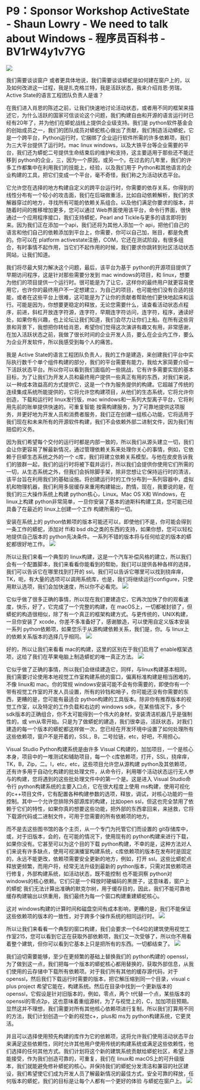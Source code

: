 # P9：Sponsor Workshop ActiveState - Shaun Lowry - We need to talk about Windows - 程序员百科书 - BV1rW4y1v7YG

![](img/5635b753cebce3913b253195e367fbcd_0.png)

我们需要谈谈窗户 或者更具体地说，我们需要谈谈蟒蛇是如何建在窗户上的，以及如何改进这一过程，我是扎克格兰特，我是活跃状态，我来介绍肖恩·劳瑞，Active State的语言工程团队负责人是谁？

在我们进入肖恩的陈述之前，让我们快速地讨论活动状态，或者用不同的框架来描述它，为什么活跃的国家可信谈论这个问题，我们构建自由和开源的语言运行时已经有20年了，并为他们在蟒蛇战线上提供企业级支持。我们是 python软件基金会的创始成员之一，我们的团队成员对蟒蛇核心做出了贡献，我们制造活动蟒蛇，它是一个跨平台，Python运行时，它捆绑了企业运行软件所需的许多依赖项，我们为三大平台提供了运行时。mac linux windows，以及大铁平台等企业需要的平台，我们还为蟒蛇二号提供生命结束后的维护和支持，这主要适用于那些还不能迁移到 python的企业，三，因为一个原因，或另一个。在过去的几年里，我们的许多工作都集中在利用我们的技能上，经验，以及我们用于 Python和其他语言的企业构建的工具，把它们变成一个平台，毫不奇怪，我们称之为活动状态平台。

它允许您在选择的地方构建自定义的跨平台运行时，你需要的依存关系，你得到的线性分布有一个较小的攻击面，我们在后端做重活，比如自动依赖解析，我们的求解器穿过的地方，寻找所有可能的依赖关系组合。以及他们满足你要求的版本，并随着时间的推移增加更多，您可以通过 Web界面使用该平台，命令行界面，很快通过一个应用程序接口，我们支持蟒蛇，Pearl and Tickle与更多的语言即将到来。因为我们正在添加一个api，我们还将为其他人添加一个 api，把他们自己的语言和他们自己的依赖添加到平台上，你需要，你可以自己加，账目，都是免费的。你可以在 platform activestate注册，COM，它还在测试阶段，有很多组合，有时事情不起作用，当它们不起作用的时候，我们要求你跳转到社区活动状态网站，让我们知道。

我们将尽最大努力解决这个问题，最后，该平台为基于 python的开源项目提供了早期访问程序，这是针对那些需要分发到 mac windows的项目，和 linux，想要为他们的项目提供一个运行时。很可能是为了让它，这样你的最终用户就更容易使用它，也许你的最终用户不一定想建立，为自己的项目，也可能他们没有合适的技能，或者在这些平台上很难，这可能是为了让你的贡献者帮助他们更快地起床和运行。可能是因为，你想要更稳定的释放，无论您需要什么，请查看活动状态点程序，前进，斜杠开放连字符源，连字符，早期连字符访问，连字符，程序，通读好处，如果你有兴趣，也上论坛让我们知道，我们会尽力让你们上船。在所有这些背景和背景下，我想把你转给肖恩，希望你们觉得这次演讲有趣又有用，非常感谢，在加入活跃状态之前，我做了很长时间的企业开发人员，要么在企业内工作，要么为企业开发软件，所以我感受到每个人的痛苦。

我是 Active State的语言工程团队负责人，我的工作是建造，来创建我们平台中实际执行数千个单个组件构建的部分，我们的平台需要有能力，我给大家简要介绍一下活跃状态平台。所以你可以看到我们面临的一些挑战，它有许多需要实现的基本目标，为了让我们为开发人员和最终用户提供一些真正有用的东西，对我们来说，以一种成本效益高的方式提供它，这是一个作为服务提供的构建。它超越了传统的连续集成系统所能提供的，它将允许您构建项目，从他们的生态系统，它将允许你创造，下载和运行时 linux发行版，mac windows和一系列大型离子平台，它将利用先前的账单提供快速的。可重复智能 按需构建服务，为了可靠地提供这项服务，并更好地为开发人员和消费者服务，我们正在创建一组核心功能，它将适用于我们现在和未来所有的开源软件构建，我们不会依赖外部二进制文件，因为我们有赔偿的义务。

因为我们希望每个交付的运行时都是内部一致的，所以我们从源头建立一切，我们会让你更容易了解最新情况，通过管理依赖关系来处理你关心的事情，例如，它依赖于巨蟒生态系统之外的一个 c库，我们将建立依赖关系模型。与他在皮皮告诉我们的狼群一起，我们的运行时将被下载并运行，所以我们会提供你使用它们所需的一切，从生态系统之外，但我们会拆除脚手架，除非您想让它保持运行时的清洁，该平台旨在利用我们的基础设施。将创建运行时的工作分布到一系列容器中，虚拟机和物理机器，我们利用多层缓存来重用构建输出，酌情，现在，我要说的是，在我们的三大操作系统上构建 python核心，Linux。Mac OS X和 Windows，在 linux上构建 python非常简单，一旦你安装了基本的迪斯科构建工具，您可能已经具备了在最近的 linux上创建一个工作 构建所需的一切。

安装在系统上的 python依赖项的版本可能还可以，即使他们不是，你可能会得到一条工作的蟒蛇，添加对 ffi和 bsd db之类的东西的支持，如果你想，您可以轻松地提供自己版本的 python先决条件。一系列不错的版本将与任何给定的版本的蟒蛇都很好地工作。
![](img/5635b753cebce3913b253195e367fbcd_2.png)

所以让我们来看一个典型的 linux构建，这是一个汽车补偿风格的建立，所以我们会有一个配置脚本，我们来看看你能看到的帮助，我们可以提供各种各样的选择，我们可以告诉它在哪里找到打开的 ssl。我们可以告诉它哪里可以找到挠痒痒，TK，呃，有大量的选项可以调用系统库，也是，我们将继续运行configure，只使用默认选项，我们会加快速度，所以你不必看完。
![](img/5635b753cebce3913b253195e367fbcd_4.png)

它似乎做了很多正确的事情，所以现在我们要建造它，它再次加快了你的观看速度，快乐，好了，它完成了一个完整的构建，在 macOS上，一切都被封锁了，但蟒蛇的构造很相似，除了有一个真正的框架构建方式。与更传统的，UNIX构建，一旦你安装了 xcode，你差不多准备好了，感谢酿造，可以使用自定义版本安装一系列 python依赖项，如果您乐于从源构建依赖关系，我们是，你。与 linux上的依赖关系版本的选择几乎相同。
![](img/5635b753cebce3913b253195e367fbcd_6.png)

好的，所以让我们来看看 mac的构建，这里的区别在于我们启用了 enable框架选项，这给了我们在苹果电脑上制造蟒蛇的唯一真正方法。
![](img/5635b753cebce3913b253195e367fbcd_8.png)

它似乎做了正确的事情，所以我们会继续建造它，同样，与linux构建基本相同，我们需要讨论使用本地视觉工作室构建系统的窗口，偏离标准构建是相当困难的，不像 linux和 mac。你的常规 windows安装可能不会有你需要的，即使你有一个带有视觉工作室的开发人员设置，所有的铃铛和哨子，你可能还没有你需要的东西，更糟的是，您可能有最适合 python构建的工具版本。除非你有推荐版本的视觉工作室，以及特定的工作负载和右边的 windows sdk，在某些情况下，多个sdk版本的正确组合，你不太可能得到一个伟大的身材，安装清洁机器几乎是强制性的，或 vm从零开始。只是为了做蟒蛇的建造，我们很幸运，活跃状态，对我们建造的每一个版本的蟒蛇都这样做一次，您已经在开发环境中设置了如何处理所有这些依赖项，窗户不是开着的，SSL，B，二号拉链，etc，好吧，不用担心。

Visual Studio Python构建系统是由许多 Visual C构建的，加加项目，一个是核心本身，项目中的一堆测试和辅助项目，每一个 c库依赖项，打开，SSL，挠痒痒，TK，B，Zip，二。I，etc，etc，这些项目允许您从源构建 python及其依赖项，还有许多用于自动化构建的批处理文件，从命令行，利用哪个活动状态运行无人参与的构建，您将遇到的这些批处理文件中的第一个是。这是进入 Visual Studio命令行 python构建系统的主要入口点，它在很大程度上使用 ms构建，使用可视化的c++项目文件，它有配置各种构建参数的选项，释放，调试，对核心功能的一些控制。其中一个允许您排除外部源库的构建，比如open ssl，但这也完全禁用了依赖于它们的特性，如果你真的想要这些功能，把外部的东西拿回来，来拯救，它将下载源代码或二进制文件，可用于您需要的所有依赖项的地方。

而不是去这些图书馆的各个主页，从一个专门为托管它们而设置的 git存储库中，或，对于旧版本，会的，在可能的情况下，使用现有的 python构建来进行下载，如果你没有。它甚至可以为这个目的下载 python构建，不幸的是，这种方法对人们来说有许多缺点，使用可视演播室构建系统，c库依赖项的版本在发布时是固定的，永远不能更改，依赖项需要安全更新的地方，例如，打开 ssl。这些比蟒蛇点释放更频繁，而用户将，经常无法升级到最新的 python版本，只需对其依赖项进行修复，外部构建系统，如活动状态，既不能控制 也不能洞察 python对 windows的核心依赖。它们只是一个释放时硬编码的黑匣子，这意味着，窗户上的蟒蛇 我们无法计算出准确的默克尔树，用于缓存目的，因此，我们不能可靠地缓存构建输出以供重用，我们最终为每一个窗口构建重建蟒蛇核心。

这对 windows构建的计算时间和磁盘空间有成本影响，更糟的是，我们不能保证这些依赖项的版本的一致性，对于跨多个操作系统的相同运行时。
![](img/5635b753cebce3913b253195e367fbcd_10.png)

所以让我们来看看一个典型的窗口构建，我们会要求一个64位的建筑使用视觉工作室215，您可以看到它正在获取外部依赖项，我们又一次受够了，所以你不用看着整个建筑，但你可以看到它基本上只是把所有的东西。一切都结束了。
![](img/5635b753cebce3913b253195e367fbcd_12.png)

我们迫切需要能够，至少在更频繁的基础上替换我们的 python构建的 openssl，为了做到这一点，我们把每一个版本的蟒蛇核心都用替换的，获取外部信息，从我们使用的云存储中下载所有依赖项。对于我们所有其他的缓存源代码，对于 openssl，然后我们下载运行时需要的版本，把它解压缩到同一个目录，visual c plus project 希望它能在，构建系统。然后在目录中找到一个更新版本的 openssl，它假设是针对旧版本的，例如，零点，两个 t代替一个点，某些版本的 openssl的零点2p，这也意味着重组源树，为了与视觉上的，C，加加项目预期。显然这并不理想，我们需要对所有其他核心依赖项进行复制，所以我们打算用不同的方法，我们计划创造一个新的视觉c+，plus和 ms为 python构建系统，它更灵活。

并且可以选择使用预先构建的库作为它的依赖项，这将允许我们使用活动状态平台来满足这些依赖性，同时允许其他用户使用传统的构建系统或满足这些依赖性，他们选择的任何其他方式。我们计划将这个新的建筑系统贡献给蟒蛇社区，希望上游能接受，作为我们创造可靠的，可重复，我们在 linux和 macOS上的可升级版本，我们就能避免修补蟒蛇的核心。并保持我们的蟒蛇分发清洁和兼容的社区建设，我们希望使它们成为开发人员了解最新情况的最佳方式，安全可靠的释放，任何版本的蟒蛇，我们的目标是让每个人都有一个更好的体验 与蟒蛇在窗户上。
![](img/5635b753cebce3913b253195e367fbcd_14.png)